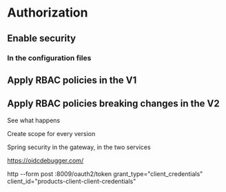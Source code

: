 # Authorization

## Enable security 

### In the configuration files

## Apply RBAC policies in the V1

## Apply RBAC policies breaking changes in the V2

See what happens

Create scope for every version

Spring security in the gateway, in the two services


https://oidcdebugger.com/


http --form post :8009/oauth2/token grant_type="client_credentials" client_id="products-client-client-credentials"